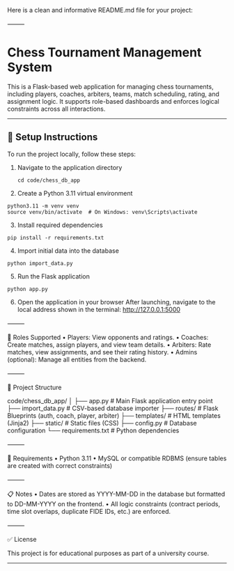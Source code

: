 Here is a clean and informative README.md file for your project:

⸻


# Chess Tournament Management System

This is a Flask-based web application for managing chess tournaments, including players, coaches, arbiters, teams, match scheduling, rating, and assignment logic. It supports role-based dashboards and enforces logical constraints across all interactions.

---

## 🔧 Setup Instructions

To run the project locally, follow these steps:

1. Navigate to the application directory
   ```
   cd code/chess_db_app
   ```

2.	Create a Python 3.11 virtual environment
   ```
   python3.11 -m venv venv
   source venv/bin/activate  # On Windows: venv\Scripts\activate
   ```

3.	Install required dependencies
   ```
   pip install -r requirements.txt
   ```

4.	Import initial data into the database
   ```
   python import_data.py
   ```

5.	Run the Flask application
   ```
   python app.py
   ```

6.	Open the application in your browser
After launching, navigate to the local address shown in the terminal:
http://127.0.0.1:5000

⸻

👤 Roles Supported
•	Players: View opponents and ratings.
•	Coaches: Create matches, assign players, and view team details.
•	Arbiters: Rate matches, view assignments, and see their rating history.
•	Admins (optional): Manage all entities from the backend.

⸻

📂 Project Structure

code/chess_db_app/
│
├── app.py                # Main Flask application entry point
├── import_data.py        # CSV-based database importer
├── routes/               # Flask Blueprints (auth, coach, player, arbiter)
├── templates/            # HTML templates (Jinja2)
├── static/               # Static files (CSS)
├── config.py             # Database configuration
└── requirements.txt      # Python dependencies


⸻

🧪 Requirements
•	Python 3.11
•	MySQL or compatible RDBMS (ensure tables are created with correct constraints)

⸻

📋 Notes
•	Dates are stored as YYYY-MM-DD in the database but formatted to DD-MM-YYYY on the frontend.
•	All logic constraints (contract periods, time slot overlaps, duplicate FIDE IDs, etc.) are enforced.

⸻

✅ License

This project is for educational purposes as part of a university course.

---
